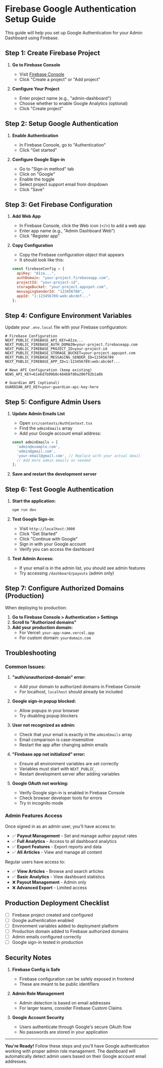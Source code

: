 # Firebase Google Authentication Setup Guide

This guide will help you set up Google Authentication for your Admin Dashboard using Firebase.

## Step 1: Create Firebase Project

1. **Go to Firebase Console**
    - Visit [Firebase Console](https://console.firebase.google.com/)
    - Click "Create a project" or "Add project"

2. **Configure Your Project**
    - Enter project name (e.g., "admin-dashboard")
    - Choose whether to enable Google Analytics (optional)
    - Click "Create project"

## Step 2: Setup Google Authentication

1. **Enable Authentication**
    - In Firebase Console, go to "Authentication"
    - Click "Get started"

2. **Configure Google Sign-in**
    - Go to "Sign-in method" tab
    - Click on "Google"
    - Enable the toggle
    - Select project support email from dropdown
    - Click "Save"

## Step 3: Get Firebase Configuration

1. **Add Web App**
    - In Firebase Console, click the Web icon (</>) to add a web app
    - Enter app name (e.g., "Admin Dashboard Web")
    - Click "Register app"

2. **Copy Configuration**
    - Copy the Firebase configuration object that appears
    - It should look like this:
   ```javascript
   const firebaseConfig = {
     apiKey: "AIza...",
     authDomain: "your-project.firebaseapp.com",
     projectId: "your-project-id",
     storageBucket: "your-project.appspot.com",
     messagingSenderId: "123456789",
     appId: "1:123456789:web:abcdef..."
   };
   ```

## Step 4: Configure Environment Variables

Update your `.env.local` file with your Firebase configuration:

```env
# Firebase Configuration
NEXT_PUBLIC_FIREBASE_API_KEY=AIza...
NEXT_PUBLIC_FIREBASE_AUTH_DOMAIN=your-project.firebaseapp.com
NEXT_PUBLIC_FIREBASE_PROJECT_ID=your-project-id
NEXT_PUBLIC_FIREBASE_STORAGE_BUCKET=your-project.appspot.com
NEXT_PUBLIC_FIREBASE_MESSAGING_SENDER_ID=123456789
NEXT_PUBLIC_FIREBASE_APP_ID=1:123456789:web:abcdef...

# News API Configuration (keep existing)
NEWS_API_KEY=61e6d7b09b8c484b8fd0a206f92b1a8b

# Guardian API (optional)
GUARDIAN_API_KEY=your-guardian-api-key-here
```

## Step 5: Configure Admin Users

1. **Update Admin Emails List**
    - Open `src/contexts/AuthContext.tsx`
    - Find the `adminEmails` array
    - Add your Google account email address:

   ```typescript
   const adminEmails = [
     'admin@example.com',
     'admin@gmail.com',
     'your-email@gmail.com', // Replace with your actual Gmail
     // Add more admin emails as needed
   ];
   ```

2. **Save and restart the development server**

## Step 6: Test Google Authentication

1. **Start the application:**
   ```bash
   npm run dev
   ```

2. **Test Google Sign-in:**
    - Visit `http://localhost:3000`
    - Click "Get Started"
    - Click "Continue with Google"
    - Sign in with your Google account
    - Verify you can access the dashboard

3. **Test Admin Access:**
    - If your email is in the admin list, you should see admin features
    - Try accessing `/dashboard/payouts` (admin only)

## Step 7: Configure Authorized Domains (Production)

When deploying to production:

1. **Go to Firebase Console > Authentication > Settings**
2. **Scroll to "Authorized domains"**
3. **Add your production domain:**
    - For Vercel: `your-app-name.vercel.app`
    - For custom domain: `yourdomain.com`

## Troubleshooting

### Common Issues:

1. **"auth/unauthorized-domain" error:**
    - Add your domain to authorized domains in Firebase Console
    - For localhost, `localhost` should already be included

2. **Google sign-in popup blocked:**
    - Allow popups in your browser
    - Try disabling popup blockers

3. **User not recognized as admin:**
    - Check that your email is exactly in the `adminEmails` array
    - Email comparison is case-insensitive
    - Restart the app after changing admin emails

4. **"Firebase app not initialized" error:**
    - Ensure all environment variables are set correctly
    - Variables must start with `NEXT_PUBLIC_`
    - Restart development server after adding variables

5. **Google OAuth not working:**
    - Verify Google sign-in is enabled in Firebase Console
    - Check browser developer tools for errors
    - Try in incognito mode

### Admin Features Access

Once signed in as an admin user, you'll have access to:

- ✅ **Payout Management** - Set and manage author payout rates
- ✅ **Full Analytics** - Access to all dashboard analytics
- ✅ **Export Features** - Export reports and data
- ✅ **All Articles** - View and manage all content

Regular users have access to:

- ✅ **View Articles** - Browse and search articles
- ✅ **Basic Analytics** - View dashboard statistics
- ❌ **Payout Management** - Admin only
- ❌ **Advanced Export** - Limited access

## Production Deployment Checklist

- [ ] Firebase project created and configured
- [ ] Google authentication enabled
- [ ] Environment variables added to deployment platform
- [ ] Production domain added to Firebase authorized domains
- [ ] Admin emails configured correctly
- [ ] Google sign-in tested in production

## Security Notes

1. **Firebase Config is Safe**
    - Firebase configuration can be safely exposed in frontend
    - These are meant to be public identifiers

2. **Admin Role Management**
    - Admin detection is based on email addresses
    - For larger teams, consider Firebase Custom Claims

3. **Google Account Security**
    - Users authenticate through Google's secure OAuth flow
    - No passwords are stored in your application

---

**You're Ready!**
Follow these steps and you'll have Google authentication working with proper admin role management. The dashboard will
automatically detect admin users based on their Google account email addresses.
